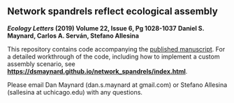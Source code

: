 
## Network spandrels reflect ecological assembly
**_Ecology Letters_ (2019) Volume 22, Issue 6, Pg 1028-1037**
**Daniel S. Maynard, Carlos A. Serván, Stefano Allesina**

This repository contains code accompanying the [published manuscript](https://onlinelibrary.wiley.com/doi/full/10.1111/ele.12912). For a detailed workthrough of the code, including how to implement a custom assembly scenario, see **https://dsmaynard.github.io/network_spandrels/index.html**. 

Please email Dan Maynard (dan.s.maynard at gmail.com) or Stefano Allesina (sallesina at uchicago.edu) with any questions. 
